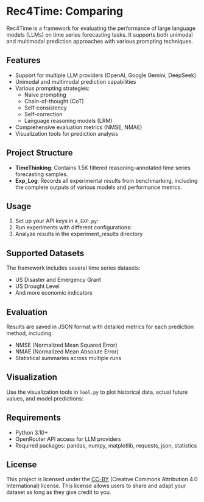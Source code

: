 # Rec4Time: Comparing 

Rec4Time is a framework for evaluating the performance of large language models (LLMs) on time series forecasting tasks. It supports both unimodal and multimodal prediction approaches with various prompting techniques.

## Features

- Support for multiple LLM providers (OpenAI, Google Gemini, DeepSeek)
- Unimodal and multimodal prediction capabilities
- Various prompting strategies:
  - Naive prompting
  - Chain-of-thought (CoT)
  - Self-consistency
  - Self-correction
  - Language reasoning models (LRM)
- Comprehensive evaluation metrics (NMSE, NMAE)
- Visualization tools for prediction analysis

## Project Structure

- **TimeThinking**: Contains 1.5K filtered reasoning-annotated time series forecasting samples.
- **Exp_Log**: Records all experimental results from benchmarking, including the complete outputs of various models and performance metrics.



## Usage

1. Set up your API keys in `A_EXP.py`:
2. Run experiments with different configurations:
3. Analyze results in the experiment_results directory

## Supported Datasets

The framework includes several time series datasets:
- US Disaster and Emergency Grant
- US Drought Level
- And more economic indicators

## Evaluation

Results are saved in JSON format with detailed metrics for each prediction method, including:
- NMSE (Normalized Mean Squared Error)
- NMAE (Normalized Mean Absolute Error)
- Statistical summaries across multiple runs

## Visualization

Use the visualization tools in `Tool.py` to plot historical data, actual future values, and model predictions:

## Requirements

- Python 3.10+
- OpenRouter API access for LLM providers
- Required packages: pandas, numpy, matplotlib, requests, json, statistics

## License

This project is licensed under the [CC-BY](https://creativecommons.org/licenses/by/4.0/) (Creative Commons Attribution 4.0 International) license. This license allows users to share and adapt your dataset as long as they give credit to you.
